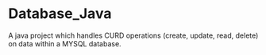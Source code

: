 # Database_Java
A java project which handles CURD operations (create, update, read, delete) on data within a MYSQL database.
